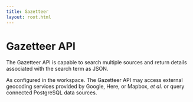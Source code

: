 ```yaml
---
title: Gazetteer
layout: root.html
---
```


# Gazetteer API

The Gazetteer API is capable to search multiple sources and return details associated with the search term as JSON.

As configured in the workspace. The Gazetteer API may access external geocoding services provided by Google, Here, or Mapbox, *et al.* or query connected PostgreSQL data sources.